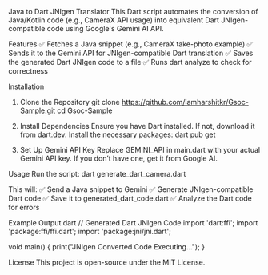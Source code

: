 Java to Dart JNIgen Translator
This Dart script automates the conversion of Java/Kotlin code (e.g., CameraX API usage) into equivalent Dart JNIgen-compatible code using Google's Gemini AI API.

Features
✅ Fetches a Java snippet (e.g., CameraX take-photo example)
✅ Sends it to the Gemini API for JNIgen-compatible Dart translation
✅ Saves the generated Dart JNIgen code to a file
✅ Runs dart analyze to check for correctness

Installation
1. Clone the Repository
git clone https://github.com/iamharshitkr/Gsoc-Sample.git
cd Gsoc-Sample

2. Install Dependencies
Ensure you have Dart installed. If not, download it from dart.dev.
Install the necessary packages:
dart pub get

3. Set Up Gemini API Key
Replace GEMINI_API in main.dart with your actual Gemini API key. If you don’t have one, get it from Google AI.

Usage
Run the script:
dart generate_dart_camera.dart

This will:
✅ Send a Java snippet to Gemini
✅ Generate JNIgen-compatible Dart code
✅ Save it to generated_dart_code.dart
✅ Analyze the Dart code for errors

Example Output
dart
// Generated Dart JNIgen Code
import 'dart:ffi';
import 'package:ffi/ffi.dart';
import 'package:jni/jni.dart';

void main() {
  print("JNIgen Converted Code Executing...");
}

License
This project is open-source under the MIT License.
